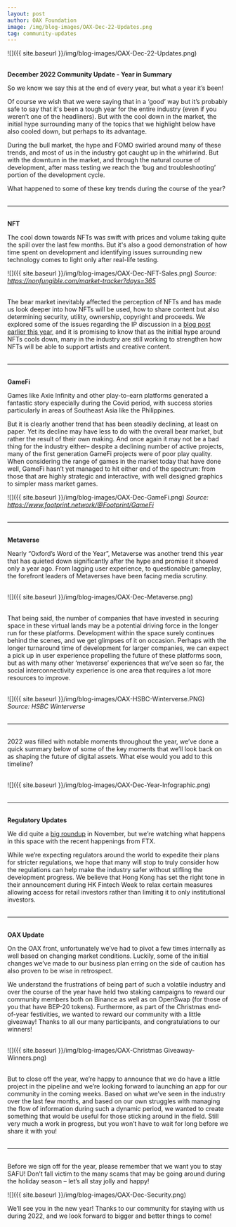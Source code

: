 ```yaml
---
layout: post
author: OAX Foundation
image: /img/blog-images/OAX-Dec-22-Updates.png
tag: community-updates
---
```


![]({{ site.baseurl }}/img/blog-images/OAX-Dec-22-Updates.png)

<br><b>December 2022 Community Update - Year in Summary</b>

So we know we say this at the end of every year, but what a year it’s been!

Of course we wish that we were saying that in a ‘good’ way but it’s probably safe to say that it's been a tough year for the entire industry (even if you weren’t one of the headliners). But with the cool down in the market, the initial hype surrounding many of the topics that we highlight below have also cooled down, but perhaps to its advantage. 

During the bull market, the hype and FOMO swirled around many of these trends, and most of us in the industry got caught up in the whirlwind. But with the downturn in the market, and through the natural course of development, after mass testing we reach the ‘bug and troubleshooting’ portion of the development cycle.

What happened to some of these key trends during the course of the year?<br><br>

***

<br><b>NFT</b>

The cool down towards NFTs was swift with prices and volume taking quite the spill over the last few months. But it's also a good demonstration of how time spent on development and identifying issues surrounding new technology comes to light only after real-life testing.<br> 

![]({{ site.baseurl }}/img/blog-images/OAX-Dec-NFT-Sales.png)
<i>Source: https://nonfungible.com/market-tracker?days=365</i>

<br>The bear market inevitably affected the perception of NFTs and has made us look deeper into how NFTs will be used, how to share content but also determining security, utility, ownership, copyright and proceeds. We explored some of the issues regarding the IP discussion in a <a href="https://www.oax.org/2022/10/06/NFT-Market-Updates-and-Intellectual-Property-Conversations.html">blog post earlier this year</a>, and it is promising to know that as the initial hype around NFTs cools down, many in the industry are still working to strengthen how NFTs will be able to support artists and creative content.<br><br>
    
***

<br><b>GameFi</b>

Games like Axie Infinity and other play-to-earn platforms generated a fantastic story especially during the Covid period, with success stories particularly in areas of Southeast Asia like the Philippines. 

But it is clearly another trend that has been steadily declining, at least on paper. Yet its decline may have less to do with the overall bear market, but rather the result of their own making. And once again it may not be a bad thing for the industry either– despite a declining number of active projects, many of the first generation GameFi projects were of poor play quality. When considering the range of games in the market today that have done well, GameFi hasn’t yet managed to hit either end of the spectrum: from those that are highly strategic and interactive, with well designed graphics to simpler mass market games.<br> 

![]({{ site.baseurl }}/img/blog-images/OAX-Dec-GameFi.png)
<i>Source: https://www.footprint.network/@Footprint/GameFi</i><br>
<br>

***

<br><b>Metaverse</b>

Nearly “Oxford’s Word of the Year”, Metaverse was another trend this year that has quieted down significantly after the hype and promise it showed only a year ago. From lagging user experience, to questionable gameplay, the forefront leaders of Metaverses have been facing media scrutiny.<br><br>

![]({{ site.baseurl }}/img/blog-images/OAX-Dec-Metaverse.png)

<br>That being said, the number of companies that have invested in securing space in these virtual lands may be a potential driving force in the longer run for these platforms. Development within the space surely continues behind the scenes, and we get glimpses of it on occasion. Perhaps with the longer turnaround time of development for larger companies, we can expect a pick up in user experience propelling the future of these platforms soon, but as with many other ‘metaverse’ experiences that we’ve seen so far, the social interconnectivity experience is one area that requires a lot more resources to improve.<br><br>

![]({{ site.baseurl }}/img/blog-images/OAX-HSBC-Winterverse.PNG)
<br><i>Source: HSBC Winterverse</i><br><br>

***

<br>2022 was filled with notable moments throughout the year, we’ve done a quick summary below of some of the key moments that we’ll look back on as shaping the future of digital assets. What else would you add to this timeline?<br><br>

![]({{ site.baseurl }}/img/blog-images/OAX-Dec-Year-Infographic.png)<br><br>

***

<br><b>Regulatory Updates</b>

We did quite a <a href="https://www.oax.org/2022/11/09/Another-Edition-of-Regulatory-Updates-From-Around-the-World.html">big roundup</a> in November, but we’re watching what happens in this space with the recent happenings from FTX. 

While we’re expecting regulators around the world to expedite their plans for stricter regulations, we hope that many will stop to truly consider how the regulations can help make the industry safer without stifling the development progress. We believe that Hong Kong has set the right tone in their announcement during HK Fintech Week to relax certain measures allowing access for retail investors rather than limiting it to only institutional investors.<br><br>


****


<br><b>OAX Update</b>

On the OAX front, unfortunately we’ve had to pivot a few times internally as well based on changing market conditions. Luckily, some of the initial changes we’ve made to our business plan erring on the side of caution has also proven to be wise in retrospect. 

We understand the frustrations of being part of such a volatile industry and over the course of the year have held two staking campaigns to reward our community members both on Binance as well as on OpenSwap (for those of you that have BEP-20 tokens). Furthermore, as part of the Christmas end-of-year festivities, we wanted to reward our community with a little giveaway! Thanks to all our many participants, and congratulations to our winners!<br><br>

![]({{ site.baseurl }}/img/blog-images/OAX-Christmas Giveaway-Winners.png)

<br>But to close off the year, we’re happy to announce that we do have a little project in the pipeline and we’re looking forward to launching an app for our community in the coming weeks. Based on what we’ve seen in the industry over the last few months, and based on our own struggles with managing the flow of information during such a dynamic period, we wanted to create something that would be useful for those sticking around in the field. Still very much a work in progress, but you won’t have to wait for long before we share it with you!<br><br>


***

<br>Before we sign off for the year, please remember that we want you to stay SAFU! Don’t fall victim to the many scams that may be going around during the holiday season – let’s all stay jolly and happy!<br>

![]({{ site.baseurl }}/img/blog-images/OAX-Dec-Security.png)

We’ll see you in the new year! Thanks to our community for staying with us during 2022, and we look forward to bigger and better things to come!

